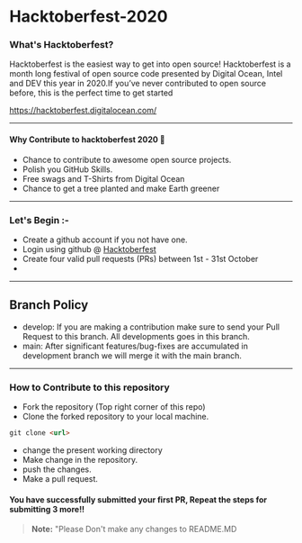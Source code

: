 # Hacktoberfest-2020
### What's Hacktoberfest?
<p>Hacktoberfest is the easiest way to get into open source! Hacktoberfest is a month long festival of open source code presented by Digital Ocean, Intel and DEV this year in 2020.If you’ve never contributed to open source before, this is the perfect time to get started 

https://hacktoberfest.digitalocean.com/</p>

-----
#### Why Contribute to hacktoberfest 2020 🙌

- Chance to contribute to awesome open source projects.
- Polish you GitHub Skills.
- Free swags and T-Shirts from Digital Ocean
- Chance to get a tree planted and make Earth greener

-----
### Let's Begin :- 

* Create a github account if you not have one.
* Login using github @ [Hacktoberfest](https://hacktoberfest.digitalocean.com/)
* Create four valid pull requests (PRs) between 1st - 31st October
* 

-----
## Branch Policy

- develop: If you are making a contribution make sure to send your Pull Request to this branch. All developments goes in this branch.
- main: After significant features/bug-fixes are accumulated in development branch we will merge it with the main branch.

-----
### How to Contribute to this repository

* Fork the repository (Top right corner of this repo)
* Clone the forked repository to your local machine.
```markdown
git clone <url>
```
* change the present working directory
* Make change in the repository.
* push the changes.
* Make a pull request.

#### You have successfully submitted your first PR, Repeat the steps for submitting 3 more!!
> **Note:** "Please Don't make any changes to README.MD

   

